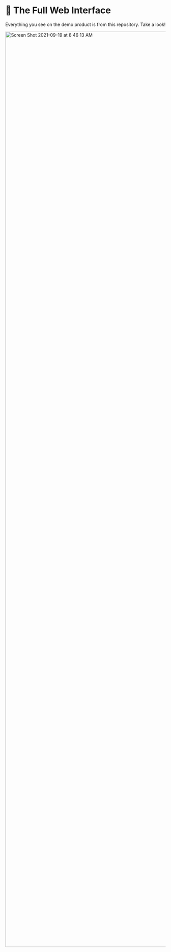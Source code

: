 # 🔗 The Full Web Interface 
Everything you see on the demo product is from this repository. Take a look!

<img width="2880" alt="Screen Shot 2021-09-19 at 8 46 13 AM" src="https://user-images.githubusercontent.com/64426829/133933404-ff1e8f03-f689-4fba-a43a-bb1a4766540d.png">
